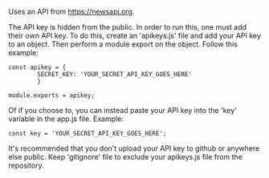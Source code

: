 Uses an API from https://newsapi.org.

The API key is hidden from the public.  In order to run this, one must add their own API key.  To do this, create an 'apikeys.js' file and add your API key to an object.  Then perform a module export on the object.  Follow this example: 

	const apikey = {
			SECRET_KEY: 'YOUR_SECRET_API_KEY_GOES_HERE'
			}

	module.exports = apikey;


Of if you choose to, you can instead paste your API key into the 'key' variable in the app.js file.  Example:

	const key = 'YOUR_SECRET_API_KEY_GOES_HERE';


It's recommended that you don't upload your API key to github or anywhere else public.  Keep 'gitignore' file to exclude your apikeys.js file from the repository.